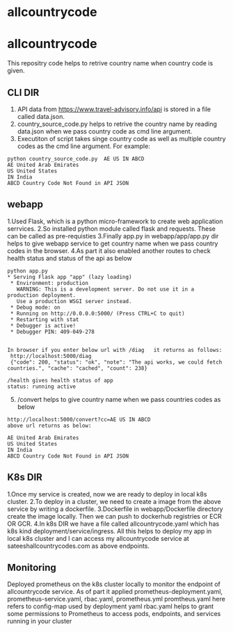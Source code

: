 # allcountrycode

# allcountrycode

This repositry code helps to retrive country name when country code is given. 

## CLI DIR ##
1. API data from https://www.travel-advisory.info/api  is stored in a file called data.json.
2. country_source_code.py helps to retrive the country name by reading data.json when we pass country code as cmd line argument.
3. Executiton of script takes singe country code as well as multiple country codes as the cmd line argument. For example:
```
python country_source_code.py  AE US IN ABCD
AE United Arab Emirates
US United States
IN India
ABCD Country Code Not Found in API JSON
```

## webapp ##
1.Used Flask, which is a python micro-framework to create web application serrvices.
2.So installed python module called flask and requests. These can be called as pre-requisties
3.Finally app.py in webapp/app/app.py dir helps to give webapp service to get country name when we pass country codes in the browser.
4.As part it also enabled another routes to check health status and status of the api as below
```
python app.py
* Serving Flask app "app" (lazy loading)
 * Environment: production
   WARNING: This is a development server. Do not use it in a production deployment.
   Use a production WSGI server instead.
 * Debug mode: on
 * Running on http://0.0.0.0:5000/ (Press CTRL+C to quit)
 * Restarting with stat
 * Debugger is active!
 * Debugger PIN: 409-049-278


In browser if you enter below url with /diag   it returns as follows:
 http://localhost:5000/diag
 {"code": 200, "status": "ok", "note": "The api works, we could fetch countries.", "cache": "cached", "count": 238}

/health gives health status of app
status: running active
```
5. /convert helps to give country name when we pass countries codes as below
```
http://localhost:5000/convert?cc=AE US IN ABCD
above url returns as below:

AE United Arab Emirates
US United States
IN India
ABCD Country Code Not Found in API JSON

```

## K8s DIR ##
1.Once my service is created, now we are ready to deploy in local k8s cluster.
2.To deploy in a cluster, we need to create a image from the above service by writing a dockerfile.
3.Dockerfile in webapp/Dockerfile directory create the image locally. Then we can push to dockerhub registries or ECR OR GCR.
4.In k8s DIR we have a file called allcountrycode.yaml which has k8s kind deployment/service/ingress. All this helps to deploy my app in local k8s cluster and I can access my allcountrycode service at sateeshallcountrycodes.com as above endpoints.

##  Monitoring ##
Deployed prometheus on the k8s cluster locally to monitor the endpoint of allcountrycode service.
As of part it applied prometheus-deployment.yaml, prometheus-service.yaml, rbac.yaml, prometheus.yml
promtheus.yaml here refers to config-map used by deployment yaml
rbac.yaml helps to grant some permissions to Prometheus to access pods, endpoints, and services running in your cluster

